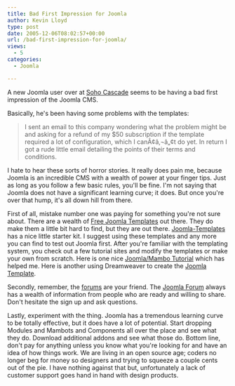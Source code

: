 ```yaml
---
title: Bad First Impression for Joomla
author: Kevin Lloyd
type: post
date: 2005-12-06T08:02:57+00:00
url: /bad-first-impression-for-joomla/
views:
  - 5
categories:
  - Joomla

---
```

A new Joomla user over at [Soho Cascade][1] seems to be having a bad first impression of the Joomla CMS.

Basically, he's been having some problems with the templates:

> I sent an email to this company wondering what the problem might be and asking for a refund of my $50 subscription if the template required a lot of configuration, which I canÃ¢â‚¬â„¢t do yet. In return I got a rude little email detailing the points of their terms and conditions.

I hate to hear these sorts of horror stories. It really does pain me, because Joomla is an incredible CMS with a wealth of power at your finger tips. Just as long as you follow a few basic rules, you'll be fine. I'm not saying that Joomla does not have a significant learning curve; it does. But once you're over that hump, it's all down hill from there.

First of all, mistake number one was paying for something you're not sure about. There are a wealth of [Free Joomla Templates][2] out there. They do make them a little bit hard to find, but they are out there. [Joomla-Templates][3] has a nice little starter kit. I suggest using these templates and any more you can find to test out Joomla first. After you're familiar with the templating system, you check out a few tutorial sites and modify the templates or make your own from scratch. Here is one nice [Joomla/Mambo Tutorial][4] which has helped me. Here is another using Dreamweaver to create the [Joomla Template][5].

Secondly, remember, the [forums][6] are your friend. The [Joomla Forum][6] always has a wealth of information from people who are ready and willing to share. Don't hesitate the sign up and ask questions.

Lastly, experiment with the thing. Joomla has a tremendous learning curve to be totally effective, but it does have a lot of potential. Start dropping Modules and Mambots and Components all over the place and see what they do. Download additional addons and see what those do. Bottom line, don't pay for anything unless you know what you're looking for and have an idea of how things work. We are living in an open source age; coders no longer beg for money so designers and trying to squeeze a couple cents out of the pie. I have nothing against that but, unfortunately a lack of customer support goes hand in hand with design products.

 [1]: http://www.sohocascade.net/http:/www.sohocascade.net/2005/12/05/joomla/
 [2]: http://www.ty2u.com/joomla-faq/joomla-cms/where-can-i-download-joomla-templates--1
 [3]: http://www.joomla-templates.com/index.php?option=com_content&task=category&sectionid=4&id=13&Itemid=27
 [4]: http://www.absalom.biz/tutorials/Mambo_Template_Tutorial.html
 [5]: http://www.mambosolutions.com/dw_tutorial/
 [6]: http://forum.joomla.org/